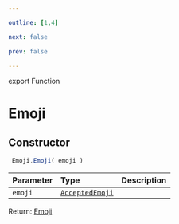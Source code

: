 ```yaml
---

outline: [1,4]

next: false

prev: false

---
```


export Function
# Emoji

## Constructor
```ts
 Emoji.Emoji( emoji )
 ```
| Parameter | Type | Description |
| :--- | :--- | :--- |
| `emoji` | [`AcceptedEmoji`](../../../type-aliases/AcceptedEmoji.md) | |

Return: [Emoji](../../../interfaces/Emoji.md)
